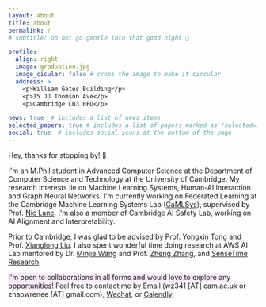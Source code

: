 ```yaml
---
layout: about
title: about
permalink: /
# subtitle: Do not go gentle into that good night 🧗

profile:
  align: right
  image: graduation.jpg
  image_cicular: false # crops the image to make it circular
  address: >
    <p>William Gates Building</p>
    <p>15 JJ Thomson Ave</p>
    <p>Cambridge CB3 0FD</p>

news: true  # includes a list of news items
selected_papers: true # includes a list of papers marked as "selected={true}"
social: true  # includes social icons at the bottom of the page
---
```


Hey, thanks for stopping by! 👋

I'm an M.Phil student in Advanced Computer Science at the Department of Computer Science and Technology at the University of Cambridge. My research interests lie on Machine Learning Systems, Human-AI Interaction and Graph Neural Networks. I'm currently working on Federated Learning at the Cambridge Machine Learning Systems Lab ([CaMLSys](https://mlsys.cst.cam.ac.uk/)), supervised by Prof. [Nic Lane](http://niclane.org/). I'm also a member of Cambridge AI Safety Lab, working on AI Alignment and Interpretability. 

Prior to Cambridge, I was glad to be advised by Prof. [Yongxin Tong](https://yongxintong.github.io/) and Prof. [Xianglong Liu](https://xlliu-beihang.github.io/). I also spent wonderful time doing research at AWS AI Lab mentored by Dr. [Minjie Wang](https://jermainewang.github.io/) and Prof. [Zheng Zhang](https://research.shanghai.nyu.edu/centers-and-institutes/datascience/people/zheng-zhang), and [SenseTime Research](https://www.sensetime.com/en).

<span style="background-color: #F9EAFB">I'm open to collaborations in all forms and would love to explore any opportunities!</span> Feel free to contact me by Email (wz341 [AT] cam.ac.uk or zhaowrenee [AT] gmail.com), [Wechat](https://github.com/Ryan0v0/Ryan0v0.github.io/blob/master/assets/img/wechat.jpg), or [Calendly](https://calendly.com/wanru-zhao).